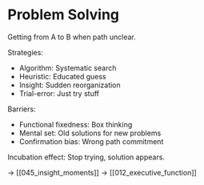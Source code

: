 # Problem Solving

Getting from A to B when path unclear.

Strategies:
- Algorithm: Systematic search
- Heuristic: Educated guess
- Insight: Sudden reorganization
- Trial-error: Just try stuff

Barriers:
- Functional fixedness: Box thinking
- Mental set: Old solutions for new problems
- Confirmation bias: Wrong path commitment

Incubation effect:
Stop trying, solution appears.

→ [[045_insight_moments]]
→ [[012_executive_function]]